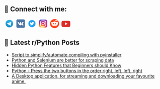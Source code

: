 ## 🔎 Connect with me:
[<img src="https://github.com/bullbesh/bullbesh/blob/main/images/Telegram.png" width="32" height="32" />](https://t.me/bullbesh)
[<img src="https://github.com/bullbesh/bullbesh/blob/main/images/VK.png" width="32" height="32" />](https://vk.com/bullbesh)
[<img src="https://github.com/bullbesh/bullbesh/blob/main/images/Twitter.png" width="32" height="32" />](https://twitter.com/bullbesh1)
[<img src="https://github.com/bullbesh/bullbesh/blob/main/images/Instagram.png" width="32" height="32" />](https://www.instagram.com/bullbesh)
[<img src="https://github.com/bullbesh/bullbesh/blob/main/images/Reddit.png" width="32" height="32" />](https://www.reddit.com/user/bullbesh)
[<img src="https://github.com/bullbesh/bullbesh/blob/main/images/YouTube.png" width="32" height="32" />](https://www.youtube.com/channel/UCtfjRs6uzgq5mfm8S06WTcg)

## 📕 Latest r/Python Posts
<!-- BLOG-POST-LIST:START -->
- [Script to simplify/automate compiling with pyinstaller](https://www.reddit.com/r/Python/comments/z7qzfb/script_to_simplifyautomate_compiling_with/)
- [Python and Selenium are better for scraping data](https://www.reddit.com/r/Python/comments/z7qs7y/python_and_selenium_are_better_for_scraping_data/)
- [Hidden Python Features that Beginners should Know](https://www.reddit.com/r/Python/comments/z7nawd/hidden_python_features_that_beginners_should_know/)
- [Python - Press the two buttons in the order right, left, left, right](https://www.reddit.com/r/Python/comments/z7mg5q/python_press_the_two_buttons_in_the_order_right/)
- [A Desktop application, for streaming and downloading your favourite anime.](https://www.reddit.com/r/Python/comments/z7m1gc/a_desktop_application_for_streaming_and/)
<!-- BLOG-POST-LIST:END -->
